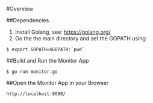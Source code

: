 #Overview

##Dependencies
  1. Install Golang, see:
https://golang.org/
  2. Go the the main directory and set the GOPATH using:
```
$ export GOPATH=$GOPATH:`pwd`
```

##Build and Run the Monitor App
```
$ go run monitor.go
```

##Open the Monitor App in your Browser
```
http://localhost:8080/
```